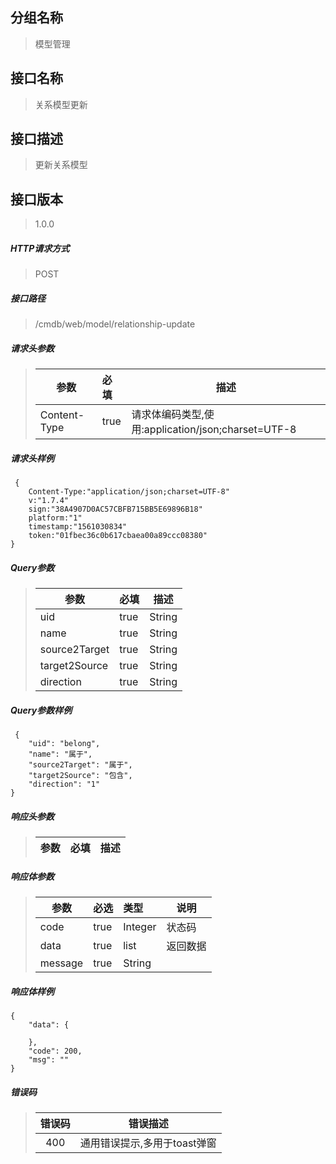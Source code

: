 ## 分组名称
> 模型管理

## 接口名称
> 关系模型更新

## 接口描述
> 更新关系模型

## 接口版本

> 1.0.0

##### HTTP请求方式

> POST

##### 接口路径
> /cmdb/web/model/relationship-update

##### 请求头参数
> | 参数       | 必填 | 描述            |
> | ---------- | :--- |  --------------- |
> | Content-Type |true|请求体编码类型,使用:application/json;charset=UTF-8|

##### 请求头样例
```
 {
    Content-Type:"application/json;charset=UTF-8"
    v:"1.7.4"
    sign:"38A4907D0AC57CBFB715BB5E69896B18"
    platform:"1"
    timestamp:"1561030834"
    token:"01fbec36c0b617cbaea00a89ccc08380"
}
```

##### Query参数
> | 参数       | 必填 | 描述            |
> | ---------- | :--- |  --------------- |
> | uid |true|String|关系模型唯一标识|
> | name |true|String|关系模型名称|
> | source2Target |true|String|源->目标描述|
> | target2Source |true|String|目标->源目标描述|
> | direction |true|String|方向：1-源指向目标，2-无方向，3-双方向|

##### Query参数样例
```
 {
    "uid": "belong",
    "name": "属于",
    "source2Target": "属于",
    "target2Source": "包含",
    "direction": "1"
}
```

##### 响应头参数
> | 参数       | 必填 | 描述            |
> | ---------- | :--- |  --------------- |

##### 响应体参数
> | 参数       | 必选 | 类型 | 说明            |
> | ---------- | :--- | :--- | --------------- |
> | code |true|Integer|状态码|
> | data |true|list|返回数据|
> | message |true|String| |


##### 响应体样例
```
{
    "data": {
        
    },
    "code": 200,
    "msg": ""
}
```
##### 错误码
> | 错误码      |错误描述|
> | :----------: | :---------------: |
> | 400 |通用错误提示,多用于toast弹窗|